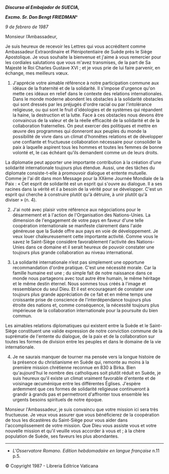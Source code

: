 ***Discurso al Embajador de SUECIA,***

***Excmo. Sr. Don Bengt FRIEDMAN****

*9 de febrero de 1987*

Monsieur l’Ambassadeur,

Je suis heureux de recevoir les Lettres qui vous accréditent comme Ambassadeur Extraordinaire et Plénipotentiaire de Suède près le Siège Apostolique. Je vous souhaite la bienvenue et j'aime à vous remercier pour les cordiales salutations que vous m'avez transmises, de la part de Sa Majesté le Roi Charles Gustave XVI ; et je vous prie de lui faire parvenir, en échange, mes meilleurs vœux.

1. J'apprécie votre aimable référence à notre participation commune aux idéaux de la fraternité et de la solidarité. Il s'impose d'urgence qu'on mette ces idéaux en relief dans le contexte des relations internationales. Dans le monde moderne abondent les obstacles à la solidarité obstacles qui sont dressés par les préjugés d'ordre racial ou par l'intolérance religieuse, ou qui sont le fruit d'idéologies et de systèmes qui répandent la haine, la destruction et la lutte. Face à ces obstacles nous devons être convaincus de la valeur et de la réelle efficacité de la solidarité et de la collaboration fraternelles. On peut exercer des politiques et mettre en œuvre des programmes qui donneront aux peuples du monde la possibilité de vivre dans un climat d'honnêtes relations et de développer une confiante et fructueuse collaboration nécessaire pour consolider la paix à laquelle aspirent tous les hommes et toutes les femmes de bonne volonté et, le cas échéant qu'ils demandent comme un de leurs droits.

La diplomatie peut apporter une importante contribution à la création d'une solidarité internationale toujours plus étendue. Aussi, une des tâches du diplomate consiste-t-elle à promouvoir dialogue et entente mutuelle. Comme je l'ai dit dans mon Message pour la XXème Journée Mondiale de la Paix : « Cet esprit de solidarité est un esprit qui s'ouvre au dialogue. Il a ses racines dans la vérité et il a besoin de la vérité pour se développer. C'est un esprit qui cherche à construire plutôt qu'à détruire, à unir plutôt qu'à diviser » (n. 4).

2. J'ai noté avec plaisir votre référence aux négociations pour le désarmement et à l'action de l'Organisation des Nations-Unies. La dimension de l'engagement de votre pays en faveur d'une telle coopération internationale se manifeste clairement dans l'aide généreuse que la Suède offre aux pays en voie de développement. Je veux louer chaleureusement cette importante activité. Comme vous le savez le Saint-Siège considère favorablement l'activité des Nations-Unies dans ce domaine et il serait heureux de pouvoir constater une toujours plus grande collaboration au niveau international.

3. La solidarité internationale n’est pas simplement une opportune recommandation d'ordre pratique. C'est une nécessité morale. Car la famille humaine est une ; du simple fait de notre naissance dans ce monde nous partageons avec tout autre être humain, le même héritage et le même destin éternel. Nous sommes tous créés à l'image et ressemblance du seul Dieu. Et il est encourageant de constater une toujours plus grande appréciation de ce fait et en même temps une croissante prise de conscience de l'interdépendance toujours plus étroite des nations et, comme conséquence, la nécessité toujours plus impérieuse de la collaboration internationale pour la poursuite du bien commun.

Les aimables relations diplomatiques qui existent entre la Suède et le Saint-Siège constituent une valide expression de notre conviction commune de la suprématie de l'entente du dialogue, de la paix et de la collaboration sur toutes les formes de division entre les peuples et dans le domaine de la vie internationale.

4. Je ne saurais manquer de tourner ma pensée vers la longue histoire de la présence du christianisme en Suède qui, remonte au moins à la première mission chrétienne reconnue en 830 à Birka. Bien qu'aujourd'hui le nombre des catholiques soit plutôt réduit en Suède, je suis heureux qu'il existe un climat vraiment favorable d'entente et de voisinage œcuménique entre les différentes Églises. J'espère ardemment que ces formes de solidarité religieuse continueront à grandir à grands pas et permettront d'affronter tous ensemble les urgents besoins spirituels de notre époque.

Monsieur l'Ambassadeur, je suis convaincu que votre mission ici sera très fructueuse. Je veux vous assurer que vous bénéficierez de la coopération de tous les dicastères du Saint-Siège pour vous aider dans l'accomplissement de votre mission. Que Dieu vous assiste vous et votre nouvelle mission et qu'il veuille vous accorder à vous et ; à la chère population de Suède, ses faveurs les plus abondantes.

* * *

* *L'Osservatore Romano. Edition hebdomadaire en langue française* n.11 p.5.

© Copyright 1987 - Libreria Editrice Vaticana